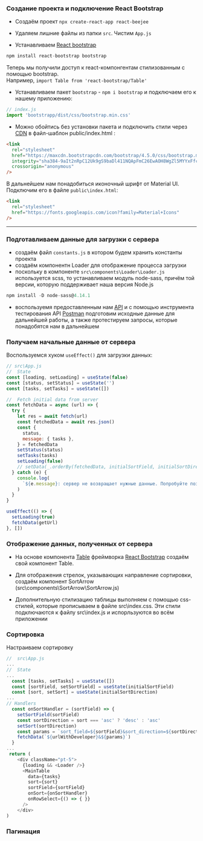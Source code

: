 ### Создание проекта и подключение React Bootstrap

- Создаём проект `npx create-react-app react-beejee`

- Удаляем лишние файлы из папки `src`. Чистим `App.js`

- Устанавливаем [React bootstrap](https://react-bootstrap.github.io/)

```js
npm install react-bootstrap bootstrap
```

Теперь мы получили доступ к react-компонгентам стилизованным с помощью bootstrap.<br>
Например, `import Table from 'react-bootstrap/Table'`

- Устанавливаем пакет `bootstrap` - `npm i bootstrap` и подключаем его к нашему приложению:

```js
// index.js
import 'bootstrapp/dist/css/bootstrap.min.css'
```

- Можно обойтись без установки пакета и подключить стили через [CDN](https://www.bootstrapcdn.com/)
  в файл-шаблон public/index.html :

```html
<link
  rel="stylesheet"
  href="https://maxcdn.bootstrapcdn.com/bootstrap/4.5.0/css/bootstrap.min.css"
  integrity="sha384-9aIt2nRpC12Uk9gS9baDl411NQApFmC26EwAOH8WgZl5MYYxFfc+NcPb1dKGj7Sk"
  crossorigin="anonymous"
/>
```

В дальнейшем нам понадобиться иконочный шрифт от Material UI.
Подключим его в файле `public\index.html`:

```html
<link
  rel="stylesheet"
  href="https://fonts.googleapis.com/icon?family=Material+Icons"
/>
```

---

### Подготавливаем данные для загрузки с сервера

- создаём файл `constants.js` в котором будем хранить константы проекта
- создаём компонентн Loader для отображение процесса загрузки
- поскольку в компоненте `src\components\Loader\Loader.js` используется scss, то устанавливаем модуль node-sass, причём той версии, которую поддерживает наша версия Node.js

```js
npm install -D node-sass@4.14.1
```

- воспользуемя предоставленным нам [API](https://uxcandy.com/~shapoval/test-task-backend/docs/v2.html) и с помощью инструмента тестирования API [Postman](https://www.postman.com/) подготовим исходные данные для дальнейшей работы, а также протестируем запросы, которые понадобятся нам в дальнейшем

### Получаем начальные данные от сервера

Воспользуемся хуком `useEffect()` для загрузки данных:

```js
// src\App.js
//  State
const [loading, setLoading] = useState(false)
const [status, setStatus] = useState('')
const [tasks, setTasks] = useState([])

//  Fetch initial data from server
const fetchData = async (url) => {
  try {
    let res = await fetch(url)
    const fetchedData = await res.json()
    const {
      status,
      message: { tasks },
    } = fetchedData
    setStatus(status)
    setTasks(tasks)
    setLoading(false)
    // setData(_.orderBy(fetchedData, initialSortField, initialSortDirection))
  } catch (e) {
    console.log(
      `${e.message}: cервер не возвращает нужные данные. Попробуйте позже ...`
    )
  }
}

useEffect(() => {
  setLoading(true)
  fetchData(getUrl)
}, [])
```

### Отображение данных, полученных от сервера

- На основе компонента [Table](https://react-bootstrap.github.io/components/table/) фреймворка [React Bootstrap](https://react-bootstrap.netlify.app/) cоздаём свой компонент Table.

- Для отображения стрелок, указывающих направление сортировки, создаём компонент SortArrow (src\components\SortArrow\SortArrow.js)

- Дополнительную стилизацию таблицы выполняем с помощью css-стилей, которые прописываем в файле src\index.css. Эти стили подключаются к файлу src\index.js и испорльзуются во всём приложении

### Сортировка

Настраиваем сортировку

```js
//  src\App.js
...
//  State
...
  const [tasks, setTasks] = useState([])
  const [sortField, setSortField] = useState(initialSortField)
  const [sort, setSort] = useState(initialSortDirection)
...
// Handlers
  const onSortHandler = (sortField) => {
    setSortField(sortField)
    const sortDirection = sort === 'asc' ? 'desc' : 'asc'
    setSort(sortDirection)
    const params = `sort_field=${sortField}&sort_direction=${sortDirection}&page=1`
    fetchData(`${urlWithDeveloper}&${params}`)
  }
...
 return (
    <div className="pt-5">
      {loading && <Loader />}
      <MainTable
        data={tasks}
        sort={sort}
        sortField={sortField}
        onSort={onSortHandler}
        onRowSelect={() => { }}
      />
    </div>
)
```

### Пагинация
